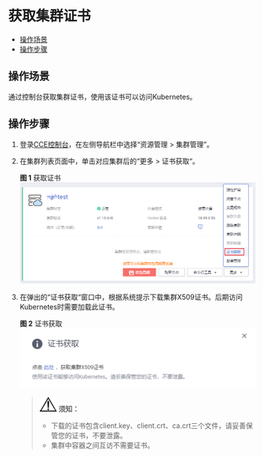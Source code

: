 # 获取集群证书<a name="cce_01_0175"></a>

-   [操作场景](#section160213214302)
-   [操作步骤](#section1590914113306)

## 操作场景<a name="section160213214302"></a>

通过控制台获取集群证书，使用该证书可以访问Kubernetes。

## 操作步骤<a name="section1590914113306"></a>

1.  登录[CCE控制台](https://console.huaweicloud.com/cce2.0/?utm_source=helpcenter)，在左侧导航栏中选择“资源管理 \> 集群管理”。
2.  在集群列表页面中，单击对应集群后的“更多 \> 证书获取“。

    **图 1**  获取证书<a name="fig2667534126"></a>  
    ![](figures/获取证书.png "获取证书")

3.  在弹出的“证书获取“窗口中，根据系统提示下载集群X509证书。后期访问Kubernetes时需要加载此证书。

    **图 2**  证书获取<a name="fig36205244348"></a>  
    ![](figures/证书获取.png "证书获取")

    >![](public_sys-resources/icon-notice.gif) **须知：** 
    >-   下载的证书包含client.key、client.crt、ca.crt三个文件，请妥善保管您的证书，不要泄露。
    >-   集群中容器之间互访不需要证书。


